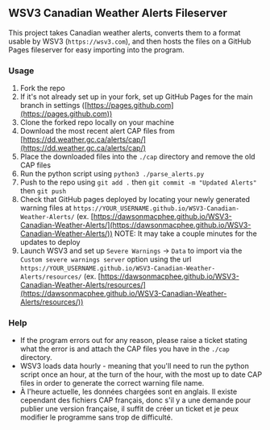 ## WSV3 Canadian Weather Alerts Fileserver

This project takes Canadian weather alerts, converts them to a format usable by WSV3 (`https://wsv3.com`), and then hosts the files on a GitHub Pages fileserver for easy importing into the program.

### Usage

1. Fork the repo
2. If it's not already set up in your fork, set up GitHub Pages for the main branch in settings ([https://pages.github.com](https://pages.github.com))
3. Clone the forked repo locally on your machine
4. Download the most recent alert CAP files from [https://dd.weather.gc.ca/alerts/cap/](https://dd.weather.gc.ca/alerts/cap/)
5. Place the downloaded files into the `./cap` directory and remove the old CAP files
6. Run the python script using `python3 ./parse_alerts.py`
7. Push to the repo using `git add .` then `git commit -m "Updated Alerts"` then `git push`
8. Check that GitHub pages deployed by locating your newly generated warning files at `https://YOUR_USERNAME.github.io/WSV3-Canadian-Weather-Alerts/` (ex. [https://dawsonmacphee.github.io/WSV3-Canadian-Weather-Alerts/](https://dawsonmacphee.github.io/WSV3-Canadian-Weather-Alerts/)) NOTE: It may take a couple minutes for the updates to deploy
9. Launch WSV3 and set up `Severe Warnings` -> `Data` to import via the `Custom severe warnings server` option using the url `https://YOUR_USERNAME.github.io/WSV3-Canadian-Weather-Alerts/resources/` (ex. [https://dawsonmacphee.github.io/WSV3-Canadian-Weather-Alerts/resources/](https://dawsonmacphee.github.io/WSV3-Canadian-Weather-Alerts/resources/))

### Help

- If the program errors out for any reason, please raise a ticket stating what the error is and attach the CAP files you have in the `./cap` directory. 
- WSV3 loads data hourly - meaning that you'll need to run the python script once an hour, at the turn of the hour, with the most up to date CAP files in order to generate the correct warning file name.
- À l'heure actuelle, les données chargées sont en anglais. Il existe cependant des fichiers CAP français, donc s'il y a une demande pour publier une version française, il suffit de créer un ticket et je peux modifier le programme sans trop de difficulté.
